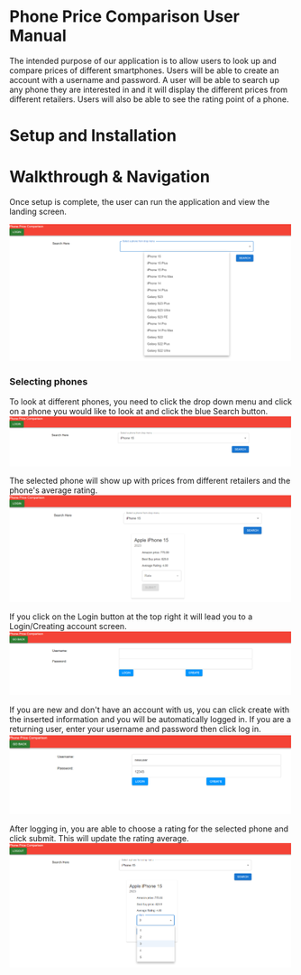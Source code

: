 # Phone Price Comparison User Manual

The intended purpose of our application is to allow users to look up and compare prices of different smartphones. Users will be able to create an account with a username and password.  A user will be able to search up any phone they are interested in and it will display the different prices from different retailers. Users will also be able to see the rating point of a phone.
# Setup and Installation




# Walkthrough & Navigation
  Once setup is complete, the user can run the application and view the landing screen.

  <img src=https://github.com/vietle96/CSE412-Final-Project/blob/db0cb778178d63446bb216d0f4554f4120e08f8f/Screenshots/1.png width="500">

### Selecting phones
  To look at different phones, you need to click the drop down menu and click on a phone you would like to look at and click the blue Search button.
  <img src=https://github.com/vietle96/CSE412-Final-Project/blob/bf89205409fcb7df3072f3bff232806a8f725922/Screenshots/2.png width="500">

  The selected phone will show up with prices from different retailers and the phone's average rating.
  <img src=https://github.com/vietle96/CSE412-Final-Project/blob/bf89205409fcb7df3072f3bff232806a8f725922/Screenshots/3.png width="500">

  If you click on the Login button at the top right it will lead you to a Login/Creating account screen.
  <img src=https://github.com/vietle96/CSE412-Final-Project/blob/bf89205409fcb7df3072f3bff232806a8f725922/Screenshots/4.png width="500">

  If you are new and don't have an account with us, you can click create with the inserted information and you will be automatically logged in.
  If you are a returning user, enter your username and password then click log in.
  <img src=https://github.com/vietle96/CSE412-Final-Project/blob/bf89205409fcb7df3072f3bff232806a8f725922/Screenshots/5.png width="500">

  After logging in, you are able to choose a rating for the selected phone and click submit. This will update the rating 
  average.
  <img src=https://github.com/vietle96/CSE412-Final-Project/blob/bf89205409fcb7df3072f3bff232806a8f725922/Screenshots/6.png width="500">
